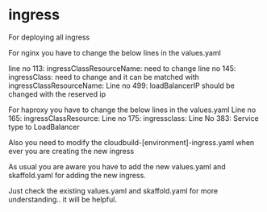 # ingress
For deploying all ingress

For nginx you have to change the below lines in the values.yaml

line no 113: ingressClassResourceName: need to change
line no 145: ingressClass: need to change and it can be matched with ingressClassResourceName:
Line no 499:  loadBalancerIP should be changed with the reserved ip


For haproxy you have to change the below lines in the values.yaml
Line no 165: ingressClassResource:
Line no 175: ingressclass:
Line No 383: Service type to LoadBalancer

Also you need to modify the cloudbuild-[environment]-ingress.yaml when ever you are creating the new ingress

As usual you are aware you have to add the new values.yaml and skaffold.yaml for adding the new ingress.

Just check the existing values.yaml and skaffold.yaml for more understanding.. it will be helpful.
